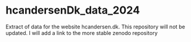 # hcandersenDk_data_2024
 Extract of data for the website hcandersen.dk. This repository will not be updated. I will add a link to the more stable zenodo repository
